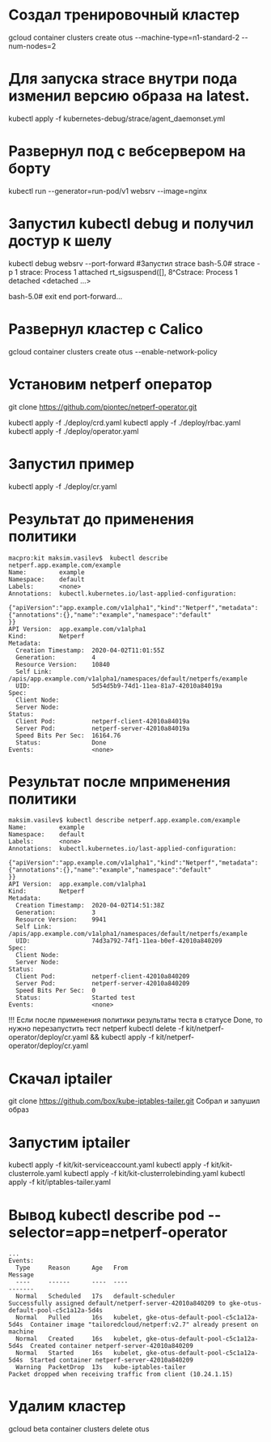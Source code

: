 # Создал тренировочный кластер 
gcloud container clusters create otus --machine-type=n1-standard-2 --num-nodes=2

# Для запуска strace внутри пода изменил версию образа на latest.
kubectl apply -f kubernetes-debug/strace/agent_daemonset.yml 
# Развернул под с вебсервером на борту
kubectl run --generator=run-pod/v1 websrv --image=nginx

# Запустил kubectl debug и получил достур к шелу
kubectl debug websrv --port-forward
#Запустил strace
bash-5.0# strace -p 1
strace: Process 1 attached
rt_sigsuspend([], 8^Cstrace: Process 1 detached
 <detached ...>

bash-5.0# exit
end port-forward...

# Развернул кластер с Calico
gcloud container clusters create otus --enable-network-policy

# Установим netperf оператор
git clone https://github.com/piontec/netperf-operator.git 

kubectl apply -f ./deploy/crd.yaml
kubectl apply -f ./deploy/rbac.yaml
kubectl apply -f ./deploy/operator.yaml

# Запустил пример
kubectl apply -f ./deploy/cr.yaml
# Результат до применения политики
```
macpro:kit maksim.vasilev$  kubectl describe netperf.app.example.com/example
Name:         example
Namespace:    default
Labels:       <none>
Annotations:  kubectl.kubernetes.io/last-applied-configuration:
                {"apiVersion":"app.example.com/v1alpha1","kind":"Netperf","metadata":{"annotations":{},"name":"example","namespace":"default"
}}
API Version:  app.example.com/v1alpha1
Kind:         Netperf
Metadata:
  Creation Timestamp:  2020-04-02T11:01:55Z
  Generation:          4
  Resource Version:    10840
  Self Link:           /apis/app.example.com/v1alpha1/namespaces/default/netperfs/example
  UID:                 5d54d5b9-74d1-11ea-81a7-42010a84019a
Spec:
  Client Node:  
  Server Node:  
Status:
  Client Pod:          netperf-client-42010a84019a
  Server Pod:          netperf-server-42010a84019a
  Speed Bits Per Sec:  16164.76
  Status:              Done
Events:                <none>
```
# Результат после мприменения политики
```
maksim.vasilev$ kubectl describe netperf.app.example.com/example
Name:         example
Namespace:    default
Labels:       <none>
Annotations:  kubectl.kubernetes.io/last-applied-configuration:
                {"apiVersion":"app.example.com/v1alpha1","kind":"Netperf","metadata":{"annotations":{},"name":"example","namespace":"default"
}}
API Version:  app.example.com/v1alpha1
Kind:         Netperf
Metadata:
  Creation Timestamp:  2020-04-02T14:51:38Z
  Generation:          3
  Resource Version:    9941
  Self Link:           /apis/app.example.com/v1alpha1/namespaces/default/netperfs/example
  UID:                 74d3a792-74f1-11ea-b0ef-42010a840209
Spec:
  Client Node:  
  Server Node:  
Status:
  Client Pod:          netperf-client-42010a840209
  Server Pod:          netperf-server-42010a840209
  Speed Bits Per Sec:  0
  Status:              Started test
Events:                <none>
```
!!! Если после применения политики результаты теста в статусе Done, то нужно перезапустить тест netperf kubectl delete -f kit/netperf-operator/deploy/cr.yaml && kubectl apply -f kit/netperf-operator/deploy/cr.yaml 

# Скачал iptailer
git clone https://github.com/box/kube-iptables-tailer.git
Собрал и запушил образ

# Запустим iptailer 

kubectl apply -f kit/kit-serviceaccount.yaml
kubectl apply -f kit/kit-clusterrole.yaml
kubectl apply -f kit/kit-clusterrolebinding.yaml
kubectl apply -f kit/iptables-tailer.yaml 

# Вывод kubectl describe pod --selector=app=netperf-operator
```
...
Events:
  Type     Reason      Age   From                                          Message
  ----     ------      ----  ----                                          -------
  Normal   Scheduled   17s   default-scheduler                             Successfully assigned default/netperf-server-42010a840209 to gke-otus-default-pool-c5c1a12a-5d4s
  Normal   Pulled      16s   kubelet, gke-otus-default-pool-c5c1a12a-5d4s  Container image "tailoredcloud/netperf:v2.7" already present on machine
  Normal   Created     16s   kubelet, gke-otus-default-pool-c5c1a12a-5d4s  Created container netperf-server-42010a840209
  Normal   Started     16s   kubelet, gke-otus-default-pool-c5c1a12a-5d4s  Started container netperf-server-42010a840209
  Warning  PacketDrop  13s   kube-iptables-tailer                          Packet dropped when receiving traffic from client (10.24.1.15)
```
# Удалим кластер
gcloud beta container clusters delete otus
